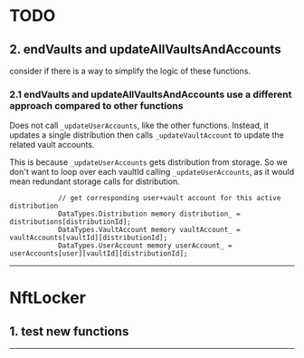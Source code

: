 # TODO

## 2. endVaults and updateAllVaultsAndAccounts

consider if there is a way to simplify the logic of these functions.

### 2.1 endVaults and updateAllVaultsAndAccounts use a different approach compared to other functions

Does not call `_updateUserAccounts`, like the other functions.
Instead, it updates a single distribution then calls `_updateVaultAccount` to update the related vault accounts.

This is because `_updateUserAccounts` gets distribution from storage. So we don't want to loop over each vaultId calling `_updateUserAccounts`, as it would mean redundant storage calls for distribution.

```solidity
            // get corresponding user+vault account for this active distribution 
            DataTypes.Distribution memory distribution_ = distributions[distributionId];
            DataTypes.VaultAccount memory vaultAccount_ = vaultAccounts[vaultId][distributionId];
            DataTypes.UserAccount memory userAccount_ = userAccounts[user][vaultId][distributionId];
```

---

# NftLocker

## 1. test new functions

---
